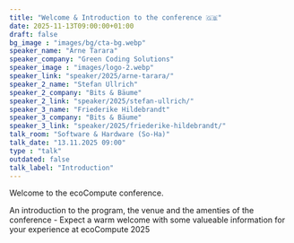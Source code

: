 ```yaml
---
title: "Welcome & Introduction to the conference 🇬🇧"
date: 2025-11-13T09:00:00+01:00
draft: false
bg_image : "images/bg/cta-bg.webp"
speaker_name: "Arne Tarara"
speaker_company: "Green Coding Solutions"
speaker_image : "images/logo-2.webp"
speaker_link: "speaker/2025/arne-tarara/"
speaker_2_name: "Stefan Ullrich"
speaker_2_company: "Bits & Bäume"
speaker_2_link: "speaker/2025/stefan-ullrich/"
speaker_3_name: "Friederike Hildebrandt"
speaker_3_company: "Bits & Bäume"
speaker_3_link: "speaker/2025/friederike-hildebrandt/"
talk_room: "Software & Hardware (So-Ha)"
talk_date: "13.11.2025 09:00"
type : "talk"
outdated: false
talk_label: "Introduction"
---
```


Welcome to the ecoCompute conference.

An introduction to the program, the venue and the amenties of the conference - Expect a warm welcome with some valueable information for your experience at ecoCompute 2025
